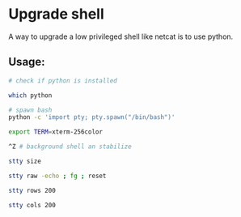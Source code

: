# Upgrade shell

A way to upgrade a low privileged shell like netcat is to use python.

## Usage:

```bash
# check if python is installed

which python

# spawn bash
python -c 'import pty; pty.spawn("/bin/bash")'

export TERM=xterm-256color

^Z # background shell an stabilize

stty size

stty raw -echo ; fg ; reset

stty rows 200

stty cols 200
```